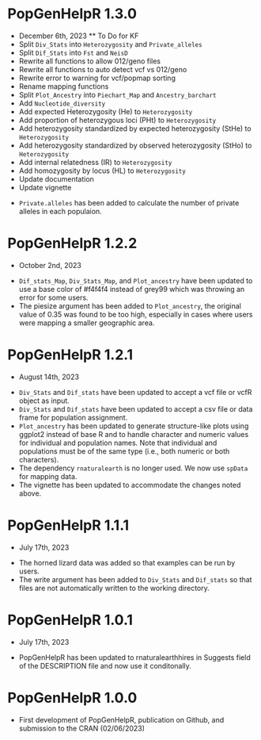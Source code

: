 # PopGenHelpR 1.3.0
- December 6th, 2023
** To Do for KF
- Split `Div_Stats` into `Heterozygosity` and `Private_alleles`
- Split `Dif_Stats` into `Fst` and `NeisD`
- Rewrite all functions to allow 012/geno files
- Rewrite all functions to auto detect vcf vs 012/geno
- Rewrite error to warning for vcf/popmap sorting 
- Rename mapping functions
- Split `Plot_Ancestry` into `Piechart_Map` and `Ancestry_barchart`
- Add `Nucleotide_diversity`
- Add expected Heterozygosity (He) to `Heterozygosity`
- Add proportion of heterozygous loci (PHt) to `Heterozygosity`
- Add heterozygosity standardized by expected heterozygosity (StHe) to `Heterozygosity`
- Add heterozygosity standardized by observed heterozygosity (StHo) to `Heterozygosity`
- Add internal relatedness (IR) to `Heterozygosity`
- Add homozygosity by locus (HL) to `Heterozygosity`
- Update documentation
- Update vignette 

* `Private.alleles` has been added to calculate the number of private alleles in each populaion. 

# PopGenHelpR 1.2.2
- October 2nd, 2023
* `Dif_stats_Map`, `Div_Stats_Map`, and `Plot_ancestry` have been updated to use a base color of #f4f4f4 instead of grey99 which was throwing an error for some users. 
* The piesize argument has been added to `Plot_ancestry`, the original value of 0.35 was found to be too high, especially in cases where users were mapping a smaller geographic area. 

# PopGenHelpR 1.2.1
- August 14th, 2023
* `Div_Stats` and `Dif_stats` have been updated to accept a vcf file or vcfR object as input. 
* `Div_Stats` and `Dif_stats` have been updated to accept a csv file or data frame for population assignment. 
* `Plot_ancestry` has been updated to generate structure-like plots using ggplot2 instead of base R and to handle character and numeric values for individual and population names. Note that individual and populations must be of the same type (i.e., both numeric or both characters). 
* The dependency `rnaturalearth` is no longer used. We now use `spData` for mapping data. 
* The vignette has been updated to accommodate the changes noted above. 

# PopGenHelpR 1.1.1 
- July 17th, 2023
* The horned lizard data was added so that examples can be run by users.
* The write argument has been added to `Div_Stats` and `Dif_stats` so that files are not automatically written to the working directory. 

# PopGenHelpR 1.0.1 
- July 17th, 2023
*  PopGenHelpR has been updated to rnaturalearthhires in Suggests field of the DESCRIPTION file and now use it conditonally. 


# PopGenHelpR 1.0.0
*  First development of PopGenHelpR, publication on Github, and submission to the CRAN (02/06/2023)
